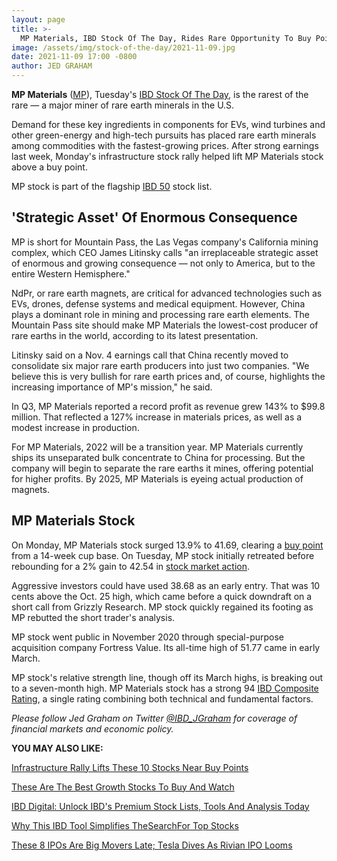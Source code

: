 ```yaml
---
layout: page
title: >-
  MP Materials, IBD Stock Of The Day, Rides Rare Opportunity To Buy Point
image: /assets/img/stock-of-the-day/2021-11-09.jpg
date: 2021-11-09 17:00 -0800
author: JED GRAHAM
---
```







**MP Materials** ([MP](https://research.investors.com/quote.aspx?symbol=MP)), Tuesday's [IBD Stock Of The Day](https://www.investors.com/research/ibd-stock-of-the-day/), is the rarest of the rare — a major miner of rare earth minerals in the U.S.




Demand for these key ingredients in components for EVs, wind turbines and other green-energy and high-tech pursuits has placed rare earth minerals among commodities with the fastest-growing prices. After strong earnings last week, Monday's infrastructure stock rally helped lift MP Materials stock above a buy point.


MP stock is part of the flagship [IBD 50](https://research.investors.com/stock-lists/ibd-50/#) stock list.


'Strategic Asset' Of Enormous Consequence
-----------------------------------------


MP is short for Mountain Pass, the Las Vegas company's California mining complex, which CEO James Litinsky calls "an irreplaceable strategic asset of enormous and growing consequence — not only to America, but to the entire Western Hemisphere."


NdPr, or rare earth magnets, are critical for advanced technologies such as EVs, drones, defense systems and medical equipment. However, China plays a dominant role in mining and processing rare earth elements. The Mountain Pass site should make MP Materials the lowest-cost producer of rare earths in the world, according to its latest presentation.


Litinsky said on a Nov. 4 earnings call that China recently moved to consolidate six major rare earth producers into just two companies. "We believe this is very bullish for rare earth prices and, of course, highlights the increasing importance of MP's mission," he said.


In Q3, MP Materials reported a record profit as revenue grew 143% to $99.8 million. That reflected a 127% increase in materials prices, as well as a modest increase in production.


For MP Materials, 2022 will be a transition year. MP Materials currently ships its unseparated bulk concentrate to China for processing. But the company will begin to separate the rare earths it mines, offering potential for higher profits. By 2025, MP Materials is eyeing actual production of magnets.


MP Materials Stock
------------------


On Monday, MP Materials stock surged 13.9% to 41.69, clearing a [buy point](https://www.investors.com/how-to-invest/investors-corner/apple-stock-set-up-proper-buy-point-before-big-rally/) from a 14-week cup base. On Tuesday, MP stock initially retreated before rebounding for a 2% gain to 42.54 in [stock market action](https://www.investors.com/market-trend/stock-market-today/stock-market-today-market-trends-best-stocks-buy-watch/).


Aggressive investors could have used 38.68 as an early entry. That was 10 cents above the Oct. 25 high, which came before a quick downdraft on a short call from Grizzly Research. MP stock quickly regained its footing as MP rebutted the short trader's analysis.



MP stock went public in November 2020 through special-purpose acquisition company Fortress Value. Its all-time high of 51.77 came in early March.


MP stock's relative strength line, though off its March highs, is breaking out to a seven-month high. MP Materials stock has a strong 94 [IBD Composite Rating](https://www.investors.com/ibd-university/find-evaluate-stocks/exclusive-ratings/), a single rating combining both technical and fundamental factors.


*Please follow Jed Graham on Twitter [@IBD\_JGraham](https://twitter.com/IBD_JGraham) for coverage of financial markets and economic policy.*


**YOU MAY ALSO LIKE:**


[Infrastructure Rally Lifts These 10 Stocks Near Buy Points](https://www.investors.com/news/infrastructure-bill-cat-lifts-dow-jones-vmc-stld-x-fcx-stock-near-buy-points/)


[These Are The Best Growth Stocks To Buy And Watch](https://www.investors.com/stock-lists/best-growth-stocks-buy-watch-ibd-stock-lists/)


[IBD Digital: Unlock IBD's Premium Stock Lists, Tools And Analysis Today](https://www.investors.com/product/ibd-digital/?artProdLink=IBD_Digital)


[Why This IBD Tool Simplifies The](https://www.investors.com/how-to-invest/investors-corner/how-to-research-growth-stocks/)[Sear](https://www.investors.com/how-to-invest/investors-corner/how-to-research-growth-stocks/)[ch](https://www.investors.com/how-to-invest/investors-corner/how-to-research-growth-stocks/)[For Top Stocks](https://www.investors.com/how-to-invest/investors-corner/how-to-research-growth-stocks/)


[These 8 IPOs Are Big Movers Late; Tesla Dives As Rivian IPO Looms](https://www.investors.com/market-trend/stock-market-today/dow-jones-futures-market-rally-pauses-as-tesla-dives-upstart-earnings-movers-rivian-ipo/)




